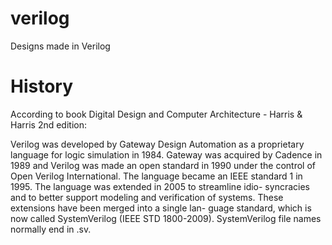 # verilog
Designs made in Verilog

# History

According to book Digital Design and Computer Architecture - Harris & Harris 2nd edition:
 
Verilog was developed by Gateway Design Automation as a
proprietary language for logic simulation in 1984. Gateway
was acquired by Cadence in 1989 and Verilog was made an
open standard in 1990 under the control of Open Verilog
International. The language became an IEEE standard 1 in
1995. The language was extended in 2005 to streamline idio-
syncracies and to better support modeling and verification of
systems. These extensions have been merged into a single lan-
guage standard, which is now called SystemVerilog (IEEE STD
1800-2009). SystemVerilog file names normally end in .sv.
